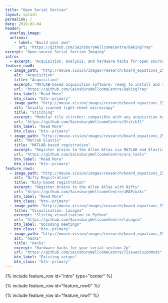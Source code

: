 ```yaml
---
title: "Open Serial Section"
layout: splash
permalink: /
date: 2019-03-04
header:
  overlay_image: 
  actions:
    - label: "Build your own"
      url: "https://github.com/SainsburyWellcomeCentre/BakingTray"
excerpt: "Open-source Serial Section Imaging"
intro:
  - excerpt: "Acquisition, analysis, and hardware hacks for open source serial section imaging"
feature_row0:
  - image_path: "http://mouse.vision/images/research/board_equations_256.jpg"
    alt: "Acquisition"
    title: "Acquisition"
    excerpt: "MATLAB-based acquisition software: ready to install and ready to modify"
    url: "https://github.com/SainsburyWellcomeCentre/BakingTray"
    btn_label: "Read More"
    btn_class: "btn--primary"
  - image_path: "http://mouse.vision/images/research/board_equations_256.jpg"
    alt: "Axially scanned light-sheet microscopy"
    title: "Stitching"
    excerpt: "Modular tile stitcher: compatible with any acquisition hardware."
    url: "https://github.com/SainsburyWellcomeCentre/StitchIt"
    btn_label: "Read More"
    btn_class: "btn--primary"
  - image_path: "http://mouse.vision/images/research/board_equations_256.jpg"
    alt: "Matlab Elastix"
    title: "MATLAB-based registration"
    excerpt: "Register brains to the Allen Atlas via MATLAB and Elastix"
    url: "https://github.com/SainsburyWellcomeCentre/ara_tools"
    btn_label: "Read More"
    btn_class: "btn--primary"
feature_row1:
  - image_path: "http://mouse.vision/images/research/board_equations_256.jpg"
    alt: "Nifty Registration"
    title: "Nity-based registration"
    excerpt: "Register brains to the Allen Atlas with Nifty"
    url: "https://github.com/SainsburyWellcomeCentre/aMAP/wiki"
    btn_label: "Read More"
    btn_class: "btn--primary"
  - image_path: "http://mouse.vision/images/research/board_equations_256.jpg"
    title: "Visualisation: Lasagna"
    excerpt: "Slicing visualisation in Python"
    url: "https://github.com/SainsburyWellcomeCentre/lasagna"
    btn_label: "Upcoming meetings"
    btn_class: "btn--primary"
  - image_path: "http://mouse.vision/images/research/board_equations_256.jpg"
    alt: "hacks"
    title: "Hacks"
    excerpt: "Hardware hacks for your serial-section 2p"
    url: "https://github.com/SainsburyWellcomeCentre/TissueVisionMods"
    btn_label: "Existing setups"
    btn_class: "btn--primary"
---
```

{% include feature_row id="intro" type="center" %}

{% include feature_row id="feature_row0" %}

{% include feature_row id="feature_row1" %}
